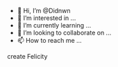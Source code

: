 - 👋 Hi, I’m @Didnwn
- 👀 I’m interested in ...
- 🌱 I’m currently learning ...
- 💞️ I’m looking to collaborate on ...
- 📫 How to reach me ...

<!---
Didnwn/Didnwn is a ✨ special ✨ repository because its `README.md` (this file) appears on your GitHub profile.
You can click the Preview link to take a look at your changes.
--->create Felicity 
